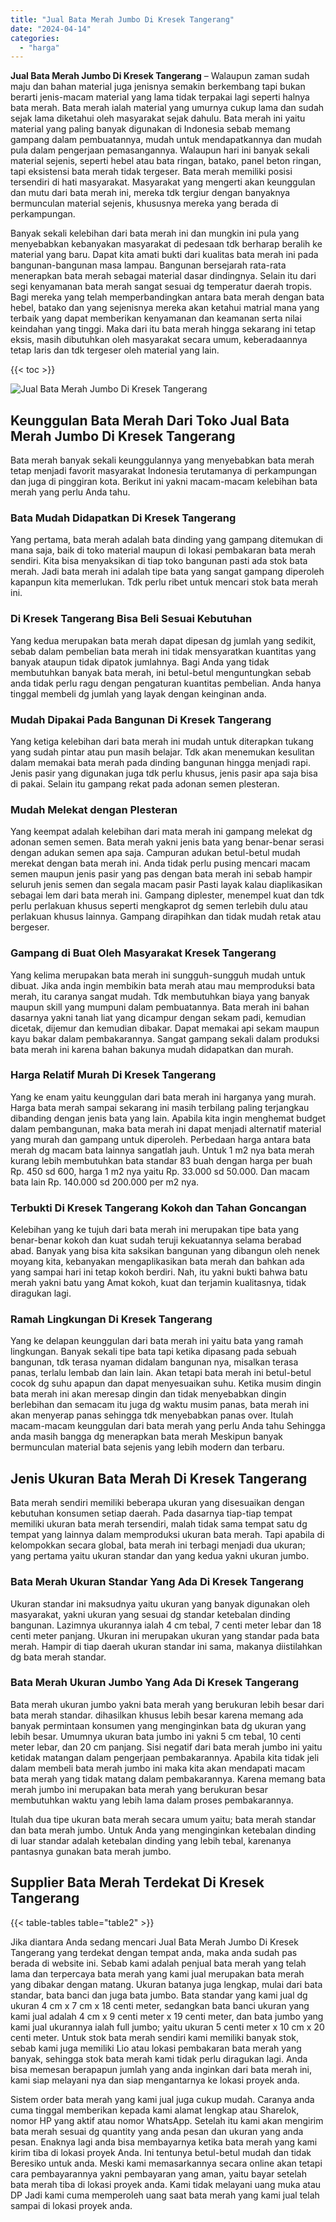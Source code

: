 ```yaml
---
title: "Jual Bata Merah Jumbo Di Kresek Tangerang"
date: "2024-04-14"
categories: 
  - "harga"
---
```


**Jual Bata Merah Jumbo Di Kresek Tangerang** – Walaupun zaman sudah maju dan bahan material juga jenisnya semakin berkembang tapi bukan berarti jenis-macam material yang lama tidak terpakai lagi seperti halnya bata merah. Bata merah ialah material yang umurnya cukup lama dan sudah sejak lama diketahui oleh masyarakat sejak dahulu. Bata merah ini yaitu material yang paling banyak digunakan di Indonesia sebab memang gampang dalam pembuatannya, mudah untuk mendapatkannya dan mudah pula dalam pengerjaan pemasangannya. Walaupun hari ini banyak sekali material sejenis, seperti hebel atau bata ringan, batako, panel beton ringan, tapi eksistensi bata merah tidak tergeser. Bata merah memiliki posisi tersendiri di hati masyarakat. Masyarakat yang mengerti akan keunggulan dan mutu dari bata merah ini, mereka tdk tergiur dengan banyaknya bermunculan material sejenis, khususnya mereka yang berada di perkampungan.

Banyak sekali kelebihan dari bata merah ini dan mungkin ini pula yang menyebabkan kebanyakan masyarakat di pedesaan tdk berharap beralih ke material yang baru. Dapat kita amati bukti dari kualitas bata merah ini pada bangunan-bangunan masa lampau. Bangunan bersejarah rata-rata menerapkan bata merah sebagai material dasar dindingnya. Selain itu dari segi kenyamanan bata merah sangat sesuai dg temperatur daerah tropis. Bagi mereka yang telah memperbandingkan antara bata merah dengan bata hebel, batako dan yang sejenisnya mereka akan ketahui matrial mana yang terbaik yang dapat memberikan kenyamanan dan keamanan serta nilai keindahan yang tinggi. Maka dari itu bata merah hingga sekarang ini tetap eksis, masih dibutuhkan oleh masyarakat secara umum, keberadaannya tetap laris dan tdk tergeser oleh material yang lain.

{{< toc >}}

![Jual Bata Merah Jumbo Di Kresek Tangerang](/images/jual-bata-merah-09.png)

## Keunggulan Bata Merah Dari Toko Jual Bata Merah Jumbo Di Kresek Tangerang

Bata merah banyak sekali keunggulannya yang menyebabkan bata merah tetap menjadi favorit masyarakat Indonesia terutamanya di perkampungan dan juga di pinggiran kota. Berikut ini yakni macam-macam kelebihan bata merah yang perlu Anda tahu.

### Bata Mudah Didapatkan Di Kresek Tangerang

Yang pertama, bata merah adalah bata dinding yang gampang ditemukan di mana saja, baik di toko material maupun di lokasi pembakaran bata merah sendiri. Kita bisa menyaksikan di tiap toko bangunan pasti ada stok bata merah. Jadi bata merah ini adalah tipe bata yang sangat gampang diperoleh kapanpun kita memerlukan. Tdk perlu ribet untuk mencari stok bata merah ini.

### Di Kresek Tangerang Bisa Beli Sesuai Kebutuhan

Yang kedua merupakan bata merah dapat dipesan dg jumlah yang sedikit, sebab dalam pembelian bata merah ini tidak mensyaratkan kuantitas yang banyak ataupun tidak dipatok jumlahnya. Bagi Anda yang tidak membutuhkan banyak bata merah, ini betul-betul menguntungkan sebab anda tidak perlu ragu dengan pengaturan kuantitas pembelian. Anda hanya tinggal membeli dg jumlah yang layak dengan keinginan anda.

### Mudah Dipakai Pada Bangunan Di Kresek Tangerang

Yang ketiga kelebihan dari bata merah ini mudah untuk diterapkan tukang yang sudah pintar atau pun masih belajar. Tdk akan menemukan kesulitan dalam memakai bata merah pada dinding bangunan hingga menjadi rapi. Jenis pasir yang digunakan juga tdk perlu khusus, jenis pasir apa saja bisa di pakai. Selain itu gampang rekat pada adonan semen plesteran.

### Mudah Melekat dengan Plesteran

Yang keempat adalah kelebihan dari mata merah ini gampang melekat dg adonan semen semen. Bata merah yakni jenis bata yang benar-benar serasi dengan adukan semen apa saja. Campuran adukan betul-betul mudah merekat dengan bata merah ini. Anda tidak perlu pusing mencari macam semen maupun jenis pasir yang pas dengan bata merah ini sebab hampir seluruh jenis semen dan segala macam pasir Pasti layak kalau diaplikasikan sebagai lem dari bata merah ini. Gampang diplester, menempel kuat dan tdk perlu perlakuan khusus seperti mengkaprot dg semen terlebih dulu atau perlakuan khusus lainnya. Gampang dirapihkan dan tidak mudah retak atau bergeser.

### Gampang di Buat Oleh Masyarakat Kresek Tangerang

Yang kelima merupakan bata merah ini sungguh-sungguh mudah untuk dibuat. Jika anda ingin membikin bata merah atau mau memproduksi bata merah, itu caranya sangat mudah. Tdk membutuhkan biaya yang banyak maupun skill yang mumpuni dalam pembuatannya. Bata merah ini bahan dasarnya yakni tanah liat yang dicampur dengan sekam padi, kemudian dicetak, dijemur dan kemudian dibakar. Dapat memakai api sekam maupun kayu bakar dalam pembakarannya. Sangat gampang sekali dalam produksi bata merah ini karena bahan bakunya mudah didapatkan dan murah.

### Harga Relatif Murah Di Kresek Tangerang

Yang ke enam yaitu keunggulan dari bata merah ini harganya yang murah. Harga bata merah sampai sekarang ini masih terbilang paling terjangkau dibanding dengan jenis bata yang lain. Apabila kita ingin menghemat budget dalam pembangunan, maka bata merah ini dapat menjadi alternatif material yang murah dan gampang untuk diperoleh. Perbedaan harga antara bata merah dg macam bata lainnya sangatlah jauh. Untuk 1 m2 nya bata merah kurang lebih membutuhkan bata standar 83 buah dengan harga per buah Rp. 450 sd 600, harga 1 m2 nya yaitu Rp. 33.000 sd 50.000. Dan macam bata lain Rp. 140.000 sd 200.000 per m2 nya.

### Terbukti Di Kresek Tangerang Kokoh dan Tahan Goncangan

Kelebihan yang ke tujuh dari bata merah ini merupakan tipe bata yang benar-benar kokoh dan kuat sudah teruji kekuatannya selama berabad abad. Banyak yang bisa kita saksikan bangunan yang dibangun oleh nenek moyang kita, kebanyakan mengaplikasikan bata merah dan bahkan ada yang sampai hari ini tetap kokoh berdiri. Nah, itu yakni bukti bahwa batu merah yakni batu yang Amat kokoh, kuat dan terjamin kualitasnya, tidak diragukan lagi.

### Ramah Lingkungan Di Kresek Tangerang

Yang ke delapan keunggulan dari bata merah ini yaitu bata yang ramah lingkungan. Banyak sekali tipe bata tapi ketika dipasang pada sebuah bangunan, tdk terasa nyaman didalam bangunan nya, misalkan terasa panas, terlalu lembab dan lain lain. Akan tetapi bata merah ini betul-betul cocok dg suhu apapun dan dapat menyesuaikan suhu. Ketika musim dingin bata merah ini akan meresap dingin dan tidak menyebabkan dingin berlebihan dan semacam itu juga dg waktu musim panas, bata merah ini akan menyerap panas sehingga tdk menyebabkan panas over. Itulah macam-macam keunggulan dari bata merah yang perlu Anda tahu Sehingga anda masih bangga dg menerapkan bata merah Meskipun banyak bermunculan material bata sejenis yang lebih modern dan terbaru.

## Jenis Ukuran Bata Merah Di Kresek Tangerang

Bata merah sendiri memiliki beberapa ukuran yang disesuaikan dengan kebutuhan konsumen setiap daerah. Pada dasarnya tiap-tiap tempat memiliki ukuran bata merah tersendiri, malah tidak sama tempat satu dg tempat yang lainnya dalam memproduksi ukuran bata merah. Tapi apabila di kelompokkan secara global, bata merah ini terbagi menjadi dua ukuran; yang pertama yaitu ukuran standar dan yang kedua yakni ukuran jumbo.

### Bata Merah Ukuran Standar Yang Ada Di Kresek Tangerang

Ukuran standar ini maksudnya yaitu ukuran yang banyak digunakan oleh masyarakat, yakni ukuran yang sesuai dg standar ketebalan dinding bangunan. Lazimnya ukurannya ialah 4 cm tebal, 7 centi meter lebar dan 18 centi meter panjang. Ukuran ini merupakan ukuran yang standar pada bata merah. Hampir di tiap daerah ukuran standar ini sama, makanya diistilahkan dg bata merah standar.

### Bata Merah Ukuran Jumbo Yang Ada Di Kresek Tangerang

Bata merah ukuran jumbo yakni bata merah yang berukuran lebih besar dari bata merah standar. dihasilkan khusus lebih besar karena memang ada banyak permintaan konsumen yang menginginkan bata dg ukuran yang lebih besar. Umumnya ukuran bata jumbo ini yakni 5 cm tebal, 10 centi meter lebar, dan 20 cm panjang. Sisi negatif dari bata merah jumbo ini yaitu ketidak matangan dalam pengerjaan pembakarannya. Apabila kita tidak jeli dalam membeli bata merah jumbo ini maka kita akan mendapati macam bata merah yang tidak matang dalam pembakarannya. Karena memang bata merah jumbo ini merupakan bata merah yang berukuran besar membutuhkan waktu yang lebih lama dalam proses pembakarannya.

Itulah dua tipe ukuran bata merah secara umum yaitu; bata merah standar dan bata merah jumbo. Untuk Anda yang menginginkan ketebalan dinding di luar standar adalah ketebalan dinding yang lebih tebal, karenanya pantasnya gunakan bata merah jumbo.

## Supplier Bata Merah Terdekat Di Kresek Tangerang

{{< table-tables table="table2" >}}

Jika diantara Anda sedang mencari Jual Bata Merah Jumbo Di Kresek Tangerang yang terdekat dengan tempat anda, maka anda sudah pas berada di website ini. Sebab kami adalah penjual bata merah yang telah lama dan terpercaya bata merah yang kami jual merupakan bata merah yang dibakar dengan matang. Ukuran batanya juga lengkap, mulai dari bata standar, bata banci dan juga bata jumbo. Bata standar yang kami jual dg ukuran 4 cm x 7 cm x 18 centi meter, sedangkan bata banci ukuran yang kami jual adalah 4 cm x 9 centi meter x 19 centi meter, dan bata jumbo yang kami jual ukurannya ialah full jumbo; yaitu ukuran 5 centi meter x 10 cm x 20 centi meter. Untuk stok bata merah sendiri kami memiliki banyak stok, sebab kami juga memiliki Lio atau lokasi pembakaran bata merah yang banyak, sehingga stok bata merah kami tidak perlu diragukan lagi. Anda bisa memesan berapapun jumlah yang anda inginkan dari bata merah ini, kami siap melayani nya dan siap mengantarnya ke lokasi proyek anda.

Sistem order bata merah yang kami jual juga cukup mudah. Caranya anda cuma tinggal memberikan kepada kami alamat lengkap atau Sharelok, nomor HP yang aktif atau nomor WhatsApp. Setelah itu kami akan mengirim bata merah sesuai dg quantity yang anda pesan dan ukuran yang anda pesan. Enaknya lagi anda bisa membayarnya ketika bata merah yang kami kirim tiba di lokasi proyek Anda. Ini tentunya betul-betul mudah dan tidak Beresiko untuk anda. Meski kami memasarkannya secara online akan tetapi cara pembayarannya yakni pembayaran yang aman, yaitu bayar setelah bata merah tiba di lokasi proyek anda. Kami tidak melayani uang muka atau DP Jadi kami cuma memperoleh uang saat bata merah yang kami jual telah sampai di lokasi proyek anda.
